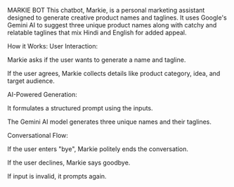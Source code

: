 MARKIE BOT
This chatbot, Markie, is a personal marketing assistant designed to generate creative product names and taglines. It uses Google's Gemini AI to suggest three unique product names along with catchy and relatable taglines that mix Hindi and English for added appeal.

How it Works:
User Interaction:

Markie asks if the user wants to generate a name and tagline.

If the user agrees, Markie collects details like product category, idea, and target audience.

AI-Powered Generation:

It formulates a structured prompt using the inputs.

The Gemini AI model generates three unique names and their taglines.

Conversational Flow:

If the user enters "bye", Markie politely ends the conversation.

If the user declines, Markie says goodbye.

If input is invalid, it prompts again.
